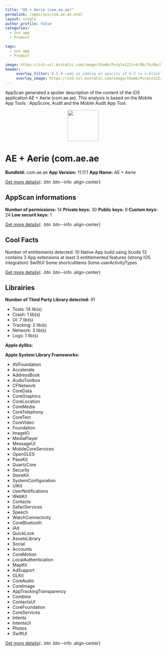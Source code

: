 ```yaml
---
title: "AE + Aerie (com.ae.ae)"
permalink: /apps/ios/com.ae.ae.html
layout: single
author_profile: false
categories: 
  - ios app 
  - Product 

tags: 
  - ios app 
  - Product 

image: https://is5-ssl.mzstatic.com/image/thumb/Purple122/v4/9b/76/0e/9b760e3d-53ce-9ee0-db2a-40142b80074e/AppIcon-1x_U007emarketing-0-5-0-sRGB-85-220.png/512x512bb.jpg
header: 
     overlay_filter: 0.5 # same as adding an opacity of 0.5 to a black background
     overlay_image: https://is5-ssl.mzstatic.com/image/thumb/Purple122/v4/9b/76/0e/9b760e3d-53ce-9ee0-db2a-40142b80074e/AppIcon-1x_U007emarketing-0-5-0-sRGB-85-220.png/512x512bb.jpg
---
```

AppScan generated a spoiler description of the content of the iOS application AE + Aerie (com.ae.ae). This analysis is based on the Mobile App Tools : AppScore, Audit and the Mobile Audit App Tool.

  
  
<div style="text-align: center;"><img src="https://is5-ssl.mzstatic.com/image/thumb/Purple122/v4/9b/76/0e/9b760e3d-53ce-9ee0-db2a-40142b80074e/AppIcon-1x_U007emarketing-0-5-0-sRGB-85-220.png/512x512bb.jpg" width="100" height="100"></div>  
  
# AE + Aerie (com.ae.ae

**BundleId:** com.ae.ae
**App Version:** 11.17.1
**App Name:** AE + Aerie


[Get more details](/pricing.html){: .btn .btn--info .align-center}  
  
## AppScan informations 

**Number of permissions:** 14
**Private keys:** 30
**Public keys:** 9
**Custom keys:** 24
**Low securit keys:** 1
  
[Get more details](/pricing.html){: .btn .btn--info .align-center}

## Cool Facts

Number of entitlements detected: 10
Native App
build using Xcode 13
contains 3 App extensions
at least 3 entitlemented features (strong iOS integration)
SwiftUI
Some shortcutItems 
Some userActivityTypes
  
[Get more details](/pricing.html){: .btn .btn--info .align-center}

## Librairies 
**Number of Third Party Library detected:** 91
- Tools: 14 lib(s)
- Crash: 1 lib(s)
- UI: 7 lib(s)
- Tracking: 2 lib(s)
- Network: 3 lib(s)
- Logs: 1 lib(s)

**Apple dylibs:**


**Apple System Library Frameworks:**
- AVFoundation
- Accelerate
- AddressBook
- AudioToolbox
- CFNetwork
- CoreData
- CoreGraphics
- CoreLocation
- CoreMedia
- CoreTelephony
- CoreText
- CoreVideo
- Foundation
- ImageIO
- MediaPlayer
- MessageUI
- MobileCoreServices
- OpenGLES
- PassKit
- QuartzCore
- Security
- StoreKit
- SystemConfiguration
- UIKit
- UserNotifications
- WebKit
- Contacts
- SafariServices
- Speech
- WatchConnectivity
- CoreBluetooth
- iAd
- QuickLook
- AssetsLibrary
- Social
- Accounts
- CoreMotion
- LocalAuthentication
- MapKit
- AdSupport
- GLKit
- CoreAudio
- CoreImage
- AppTrackingTransparency
- Combine
- ContactsUI
- CoreFoundation
- CoreServices
- Intents
- IntentsUI
- Photos
- SwiftUI


  
[Get more details](/pricing.html){: .btn .btn--info .align-center}

